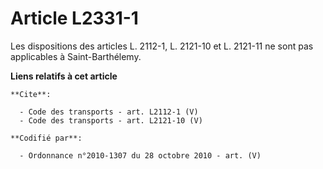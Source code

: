 # Article L2331-1

Les dispositions des articles L. 2112-1, L. 2121-10 et L. 2121-11 ne sont pas applicables à Saint-Barthélemy.

**Liens relatifs à cet article**

	**Cite**:

	  - Code des transports - art. L2112-1 (V)
	  - Code des transports - art. L2121-10 (V)

	**Codifié par**:

	  - Ordonnance n°2010-1307 du 28 octobre 2010 - art. (V)
